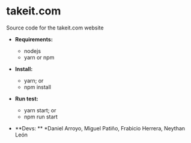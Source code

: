 # takeit.com
Source code for the takeit.com website

* **Requirements:**
    * nodejs
    * yarn or npm

* **Install:**
    * yarn; or 
    * npm install

* **Run test:**
    * yarn start;  or
    * npm run start
* **Devs: **
   *Daniel Arroyo, Miguel Patiño, Frabicio Herrera, Neythan León
